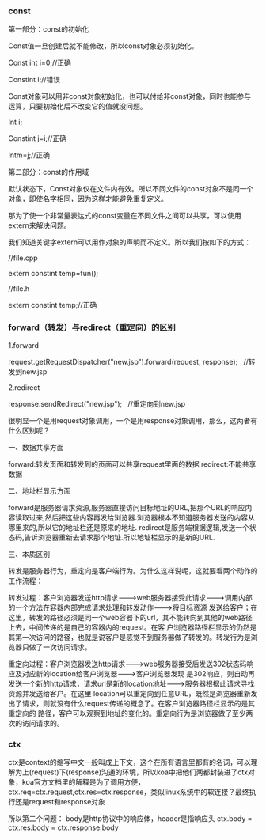 ### const
第一部分：const的初始化

Const值一旦创建后就不能修改，所以const对象必须初始化。

Const int i=0;//正确

Constint i;//错误

Const对象可以用非const对象初始化，也可以付给非const对象，同时也能参与运算，只要初始化后不改变它的值就没问题。

Int i;

Constint j=i;//正确

Intm=j;//正确

第二部分：const的作用域

默认状态下，Const对象仅在文件内有效。所以不同文件的const对象不是同一个对象，即使名字相同，因为这样才能避免重复定义。

那为了使一个非常量表达式的const变量在不同文件之间可以共享，可以使用extern来解决问题。

我们知道关键字extern可以用作对象的声明而不定义。所以我们按如下的方式：

//file.cpp

extern constint temp=fun();

//file.h

extern constint temp;//正确

### forward（转发）与redirect（重定向）的区别

1.forward

request.getRequestDispatcher("new.jsp").forward(request, response);   //转发到new.jsp

2.redirect

response.sendRedirect("new.jsp");   //重定向到new.jsp

很明显一个是用request对象调用，一个是用response对象调用，那么，这两者有什么区别呢？

一、数据共享方面

forward:转发页面和转发到的页面可以共享request里面的数据
redirect:不能共享数据

二、地址栏显示方面

forward是服务器请求资源,服务器直接访问目标地址的URL,把那个URL的响应内容读取过来,然后把这些内容再发给浏览器.浏览器根本不知道服务器发送的内容从哪里来的,所以它的地址栏还是原来的地址.
redirect是服务端根据逻辑,发送一个状态码,告诉浏览器重新去请求那个地址.所以地址栏显示的是新的URL.

三、本质区别

转发是服务器行为，重定向是客户端行为。为什么这样说呢，这就要看两个动作的工作流程： 

转发过程：客户浏览器发送http请求--->web服务器接受此请求--->调用内部的一个方法在容器内部完成请求处理和转发动作--->将目标资源 发送给客户；在这里，转发的路径必须是同一个web容器下的url，其不能转向到其他的web路径上去，中间传递的是自己的容器内的request。在客 户浏览器路径栏显示的仍然是其第一次访问的路径，也就是说客户是感觉不到服务器做了转发的。转发行为是浏览器只做了一次访问请求。 

重定向过程：客户浏览器发送http请求--->web服务器接受后发送302状态码响应及对应新的location给客户浏览器--->客户浏览器发现 是302响应，则自动再发送一个新的http请求，请求url是新的location地址--->服务器根据此请求寻找资源并发送给客户。在这里 location可以重定向到任意URL，既然是浏览器重新发出了请求，则就没有什么request传递的概念了。在客户浏览器路径栏显示的是其重定向的 路径，客户可以观察到地址的变化的。重定向行为是浏览器做了至少两次的访问请求的。

### ctx
ctx是context的缩写中文一般叫成上下文，这个在所有语言里都有的名词，可以理解为上(request)下(response)沟通的环境，所以koa中把他们两都封装进了ctx对象，koa官方文档里的解释是为了调用方便，ctx.req=ctx.request,ctx.res=ctx.response，类似linux系统中的软连接？最终执行还是request和response对象

所以第二个问题：
body是http协议中的响应体，header是指响应头
ctx.body = ctx.res.body = ctx.response.body